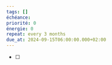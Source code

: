 ```yaml
---
tags: []
échéance: 
priorité: 0
énergie: 0
repeat: every 3 months
due_at: 2024-09-15T06:00:00.000+02:00
---
```

- [ ] 